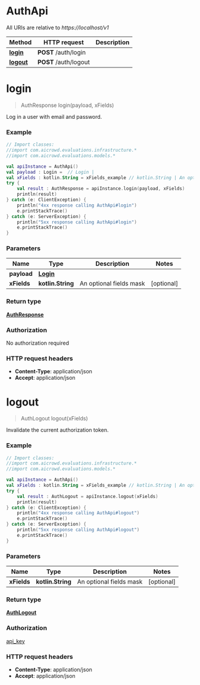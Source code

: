 # AuthApi

All URIs are relative to *https://localhost/v1*

Method | HTTP request | Description
------------- | ------------- | -------------
[**login**](AuthApi.md#login) | **POST** /auth/login | 
[**logout**](AuthApi.md#logout) | **POST** /auth/logout | 


<a name="login"></a>
# **login**
> AuthResponse login(payload, xFields)



Log in a user with email and password.

### Example
```kotlin
// Import classes:
//import com.aicrowd.evaluations.infrastructure.*
//import com.aicrowd.evaluations.models.*

val apiInstance = AuthApi()
val payload : Login =  // Login | 
val xFields : kotlin.String = xFields_example // kotlin.String | An optional fields mask
try {
    val result : AuthResponse = apiInstance.login(payload, xFields)
    println(result)
} catch (e: ClientException) {
    println("4xx response calling AuthApi#login")
    e.printStackTrace()
} catch (e: ServerException) {
    println("5xx response calling AuthApi#login")
    e.printStackTrace()
}
```

### Parameters

Name | Type | Description  | Notes
------------- | ------------- | ------------- | -------------
 **payload** | [**Login**](Login.md)|  |
 **xFields** | **kotlin.String**| An optional fields mask | [optional]

### Return type

[**AuthResponse**](AuthResponse.md)

### Authorization

No authorization required

### HTTP request headers

 - **Content-Type**: application/json
 - **Accept**: application/json

<a name="logout"></a>
# **logout**
> AuthLogout logout(xFields)



Invalidate the current authorization token.

### Example
```kotlin
// Import classes:
//import com.aicrowd.evaluations.infrastructure.*
//import com.aicrowd.evaluations.models.*

val apiInstance = AuthApi()
val xFields : kotlin.String = xFields_example // kotlin.String | An optional fields mask
try {
    val result : AuthLogout = apiInstance.logout(xFields)
    println(result)
} catch (e: ClientException) {
    println("4xx response calling AuthApi#logout")
    e.printStackTrace()
} catch (e: ServerException) {
    println("5xx response calling AuthApi#logout")
    e.printStackTrace()
}
```

### Parameters

Name | Type | Description  | Notes
------------- | ------------- | ------------- | -------------
 **xFields** | **kotlin.String**| An optional fields mask | [optional]

### Return type

[**AuthLogout**](AuthLogout.md)

### Authorization

[api_key](../README.md#api_key)

### HTTP request headers

 - **Content-Type**: application/json
 - **Accept**: application/json

